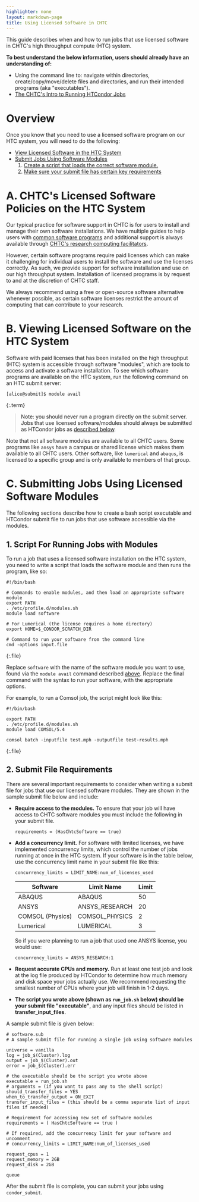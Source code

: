 ```yaml
---
highlighter: none
layout: markdown-page
title: Using Licensed Software in CHTC
---
```



This guide describes when and how to run jobs that use licensed software in
CHTC's high throughput compute (HTC) system.

**To best understand the below information, users should already have an
understanding of:**

-   Using the command line to: navigate within directories,
    create/copy/move/delete files and directories, and run their
    intended programs (aka \"executables\").
-   [The CHTC\'s Intro to Running HTCondor Jobs](helloworld.html)

Overview
========

Once you know that you need to use a licensed software program on our
HTC system, you will need to do the following:

-   [View Licensed Software in the HTC System](#access)
-   [Submit Jobs Using Software Modules](#submission)
    1.  [Create a script that loads the correct software
        module.](#script)
    2.  [Make sure your submit file has certain key
        requirements](#submit)


<a name="policies"/>

A. CHTC\'s Licensed Software Policies on the HTC System
=======================================================

Our typical practice for software support in CHTC is for users to
install and manage their own software installations. We have multiple
guides to help users with [common software
programs](howto_overview.html) and additional support is always
available through [CHTC\'s research computing
facilitators](get-help.html).

However, certain software programs require paid licenses which can make
it challenging for individual users to install the software and use the
licenses correctly. As such, we provide support for software
installation and use on our high throughput system. Installation of
licensed programs is by request to and at the discretion of CHTC staff.

We always recommend using a free or open-source software alternative
whenever possible, as certain software licenses restrict the amount of
computing that can contribute to your research.

<a name="access"/>

B. Viewing Licensed Software on the HTC System
==============================================

Software with paid licenses that has been installed on the high
throughput (HTC) system is accessible through software \"modules\",
which are tools to access and activate a software installation. To see
which software programs are available on the HTC system, run the
following command on an HTC submit server:

``` 
[alice@submit]$ module avail
```
{:.term}

> Note: you should never run a program directly on the submit server.
> Jobs that use licensed software/modules should always be submitted as
> HTCondor jobs as [described below](#submission).

Note that not all software modules are available to all CHTC users. Some
programs like `ansys` have a campus or shared license which makes them
available to all CHTC users. Other software, like `lumerical` and
`abaqus`, is licensed to a specific group and is only available to
members of that group. 

<a name="submission"/>

C. Submitting Jobs Using Licensed Software Modules
==================================================

The following sections describe how to create a bash script executable
and HTCondor submit file to run jobs that use software accessible via
the modules.

<a name="script"/>

**1. Script For Running Jobs with Modules**
---------------------------------------

To run a job that uses a licensed software installation on the HTC
system, you need to write a script that loads the software module and
then runs the program, like so:

``` 
#!/bin/bash

# Commands to enable modules, and then load an appropriate software module
export PATH
. /etc/profile.d/modules.sh
module load software

# For Lumerical (the license requires a home directory)
export HOME=$_CONDOR_SCRATCH_DIR

# Command to run your software from the command line
cmd -options input.file
```
{:.file}

Replace `software` with the name of the software module you want to use,
found via the `module avail` command described [above](#access). Replace
the final command with the syntax to run your software, with the
appropriate options.

For example, to run a Comsol job, the script might look like this:

``` 
#!/bin/bash

export PATH
. /etc/profile.d/modules.sh
module load COMSOL/5.4

comsol batch -inputfile test.mph -outputfile test-results.mph
```
{:.file}

<a name="submit"/>

**2. Submit File Requirements**
---------------------------

There are several important requirements to consider when writing a
submit file for jobs that use our licensed software modules. They are
shown in the sample submit file below and include:

-   **Require access to the modules.** To ensure that your job will have
    access to CHTC software modules you must include the following in
    your submit file.

    ``` {.sub}
    requirements = (HasChtcSoftware == true)
    ```

-   **Add a concurrency limit.** For software with limited licenses, we have 
    implemented concurrency limits, which control the number of jobs running 
    at once in the HTC system. If your software is in the table below, use 
    the concurrency limit name in your submit file like this:
    
    `concurrency_limits = LIMIT_NAME:num_of_licenses_used`
    
    | Software        | Limit Name             | Limit    | 
    | --------------- | ---------------------- | -------- | 
    | ABAQUS          | ABAQUS                 | 50       |
    | ANSYS           | ANSYS_RESEARCH         | 20       |
    | COMSOL (Physics) | COMSOL_PHYSICS        | 2        |
    | Lumerical       | LUMERICAL              | 3        | 

    So if you were planning to run a job that used one ANSYS license, you would 
    use: 
    
    ```
    concurrency_limits = ANSYS_RESEARCH:1
    ```

-   **Request accurate CPUs and memory.** Run at least one test job and
    look at the log file produced by HTCondor to determine how much
    memory and disk space your jobs actually use. We recommend
    requesting the smallest number of CPUs where your job will finish in
    1-2 days.
-   **The script you wrote above (shown as `run_job.sh` below) should be
    your submit file \"executable\"**, and any input files should be
    listed in **transfer\_input\_files**.

A sample submit file is given below:

``` {.sub}
# software.sub
# A sample submit file for running a single job using software modules

universe = vanilla
log = job_$(Cluster).log
output = job_$(Cluster).out
error = job_$(Cluster).err

# the executable should be the script you wrote above
executable = run_job.sh
# arguments = (if you want to pass any to the shell script)
should_transfer_files = YES
when_to_transfer_output = ON_EXIT
transfer_input_files = (this should be a comma separate list of input files if needed)

# Requirement for accessing new set of software modules
requirements = ( HasChtcSoftware == true ) 

# If required, add the concurrency limit for your software and uncomment
# concurrency_limits = LIMIT_NAME:num_of_licenses_used

request_cpus = 1
request_memory = 2GB
request_disk = 2GB

queue
```

After the submit file is complete, you can submit your jobs using
`condor_submit`.
